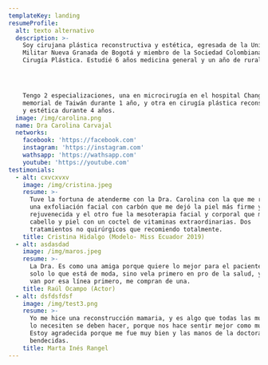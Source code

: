 ```yaml
---
templateKey: landing
resumeProfile:
  alt: texto alternativo
  description: >-
    Soy cirujana plástica reconstructiva y estética, egresada de la Universidad
    Militar Nueva Granada de Bogotá y miembro de la Sociedad Colombiana de
    Cirugía Plástica. Estudié 6 años medicina general y un año de rural.




    Tengo 2 especializaciones, una en microcirugía en el hospital Chang Gung
    memorial de Taiwán durante 1 año, y otra en cirugía plástica reconstructiva
    y estética durante 4 años.
  image: /img/carolina.png
  name: Dra Carolina Carvajal
  networks:
    facebook: 'https://facebook.com'
    instagram: 'https://instagram.com'
    wathsapp: 'https://wathsapp.com'
    youtube: 'https://youtube.com'
testimonials:
  - alt: cxvcxvxv
    image: /img/cristina.jpeg
    resume: >-
      Tuve la fortuna de atenderme con la Dra. Carolina con la que me realicé
      una exfoliación facial con carbón que me dejó la piel más firme y
      rejuvenecida y el otro fue la mesoterapia facial y corporal que mejoró mi
      cabello y piel con un coctel de vitaminas extraordinarias. Dos
      tratamientos no quirúrgicos que recomiendo totalmente.
    title: Cristina Hidalgo (Modelo- Miss Ecuador 2019)
  - alt: asdasdad
    image: /img/maros.jpeg
    resume: >-
      La Dra. Es como una amiga porque quiere lo mejor para el paciente, y no
      solo lo que está de moda, sino vela primero en pro de la salud, y cuando
      van por esa línea primero, me compran de una.
    title: Raúl Ocampo (Actor)
  - alt: dsfdsfdsf
    image: /img/test3.png
    resume: >-
      Yo me hice una reconstrucción mamaria, y es algo que todas las mujeres que
      lo necesiten se deben hacer, porque nos hace sentir mejor como mujeres.
      Estoy agradecida porque me fue muy bien y las manos de la doctora son muy
      bendecidas.
    title: Marta Inés Rangel
---
```


